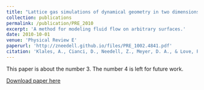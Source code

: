```yaml
---
title: "Lattice gas simulations of dynamical geometry in two dimensions"
collection: publications
permalink: /publication/PRE_2010
excerpt: 'A method for modeling fluid flow on arbitrary surfaces.'
date: 2010-10-01
venue: 'Physical Review E'
paperurl: 'http://zneedell.github.io/files/PRE_1002.4841.pdf'
citation: 'Klales, A., Cianci, D., Needell, Z., Meyer, D. A., & Love, P. J. (2010). &quot;Lattice gas simulations of dynamical geometry in two dimensions.&quot; <i>Physical Review E</i>, 82(4), 046705.'
---
```

This paper is about the number 3. The number 4 is left for future work.

[Download paper here](http://zneedell.github.io/files/PRE_1002.4841.pdf)
